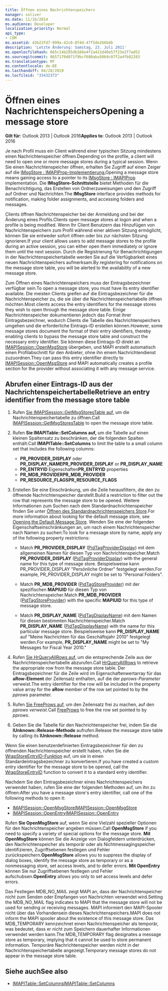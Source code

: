 ```yaml
---
title: Öffnen eines Nachrichtenspeichers
manager: soliver
ms.date: 11/16/2014
ms.audience: Developer
localization_priority: Normal
api_type:
- COM
ms.assetid: 43b23fd7-999a-42c0-8f4d-47f5de266bdb
description: 'Letzte Änderung: Samstag, 23. Juli 2011'
ms.openlocfilehash: 665c14b285db166e4f2a421d46e57f23e2f7ad52
ms.sourcegitcommit: 8657170d071f9bcf680aba50b9c07f2a4fb82283
ms.translationtype: MT
ms.contentlocale: de-DE
ms.lasthandoff: 04/28/2019
ms.locfileid: "33432373"
---
```

# <a name="opening-a-message-store"></a><span data-ttu-id="b350c-103">Öffnen eines Nachrichtenspeichers</span><span class="sxs-lookup"><span data-stu-id="b350c-103">Opening a message store</span></span>

<span data-ttu-id="b350c-104">**Gilt für**: Outlook 2013 | Outlook 2016</span><span class="sxs-lookup"><span data-stu-id="b350c-104">**Applies to**: Outlook 2013 | Outlook 2016</span></span> 
  
<span data-ttu-id="b350c-105">Je nach Profil muss ein Client während einer typischen Sitzung mindestens einen Nachrichtenspeicher öffnen.</span><span class="sxs-lookup"><span data-stu-id="b350c-105">Depending on the profile, a client will need to open one or more message stores during a typical session.</span></span> <span data-ttu-id="b350c-106">Wenn Sie einen Nachrichtenspeicher öffnen, erhalten Sie Zugriff auf einen Zeiger auf die [IMsgStore : IMAPIProp-Implementierung.](imsgstoreimapiprop.md)</span><span class="sxs-lookup"><span data-stu-id="b350c-106">Opening a message store means gaining access to a pointer to its [IMsgStore : IMAPIProp](imsgstoreimapiprop.md) implementation.</span></span> <span data-ttu-id="b350c-107">Die **IMsgStore-Schnittstelle** bietet Methoden für die Benachrichtigung, das Erstellen von Ordnerzuweisungen und den Zugriff auf Ordner und Nachrichten.</span><span class="sxs-lookup"><span data-stu-id="b350c-107">The **IMsgStore** interface provides methods for notification, making folder assignments, and accessing folders and messages.</span></span> 
  
<span data-ttu-id="b350c-108">Clients öffnen Nachrichtenspeicher bei der Anmeldung und bei der Änderung eines Profils.</span><span class="sxs-lookup"><span data-stu-id="b350c-108">Clients open message stores at logon and when a profile is being modified.</span></span> <span data-ttu-id="b350c-109">Wenn Ihr Client Benutzern das Hinzufügen von Nachrichtenspeichern zum Profil während einer aktiven Sitzung ermöglicht, können Sie sie entweder sofort öffnen oder bis zur nächsten Sitzung ignorieren.</span><span class="sxs-lookup"><span data-stu-id="b350c-109">If your client allows users to add message stores to the profile during an active session, you can either open them immediately or ignore them until the next session.</span></span> <span data-ttu-id="b350c-110">Durch die Registrierung für Benachrichtigungen in der Nachrichtenspeichertabelle werden Sie auf die Verfügbarkeit eines neuen Nachrichtenspeichers aufmerksam.</span><span class="sxs-lookup"><span data-stu-id="b350c-110">By registering for notifications on the message store table, you will be alerted to the availability of a new message store.</span></span>
  
<span data-ttu-id="b350c-111">Zum Öffnen eines Nachrichtenspeichers muss der Eintragsbezeichner verfügbar sein.</span><span class="sxs-lookup"><span data-stu-id="b350c-111">To open a message store, you must have its entry identifier available.</span></span> <span data-ttu-id="b350c-112">Die meisten Clients greifen auf die Eintragsbezeichner für die Nachrichtenspeicher zu, die sie über die Nachrichtenspeichertabelle öffnen möchten.</span><span class="sxs-lookup"><span data-stu-id="b350c-112">Most clients access the entry identifiers for the message stores they wish to open through the message store table.</span></span> <span data-ttu-id="b350c-113">Einige Nachrichtenspeicher dokumentieren jedoch das Format ihrer Eintragsbezeichner, wodurch Clients die Tabelle des Nachrichtenspeichers umgehen und die erforderliche Eintrags-ID erstellen können.</span><span class="sxs-lookup"><span data-stu-id="b350c-113">However, some message stores document the format of their entry identifiers, thereby enabling clients to bypass the message store table and construct the necessary entry identifier.</span></span> <span data-ttu-id="b350c-114">Sie können diese Eintrags-ID direkt an [IMAPISession::OpenMsgStore](imapisession-openmsgstore.md) übergeben, und MAPI erstellt automatisch einen Profilabschnitt für den Anbieter, ohne ihn einem Nachrichtendienst zuzuordnen.</span><span class="sxs-lookup"><span data-stu-id="b350c-114">They can pass this entry identifier directly to [IMAPISession::OpenMsgStore](imapisession-openmsgstore.md) and MAPI automatically creates a profile section for the provider without associating it with any message service.</span></span> 
  
## <a name="retrieve-an-entry-identifier-from-the-message-store-table"></a><span data-ttu-id="b350c-115">Abrufen einer Eintrags-ID aus der Nachrichtenspeichertabelle</span><span class="sxs-lookup"><span data-stu-id="b350c-115">Retrieve an entry identifier from the message store table</span></span>
  
1. <span data-ttu-id="b350c-116">Rufen [Sie IMAPISession::GetMsgStoresTable auf,](imapisession-getmsgstorestable.md) um die Nachrichtenspeichertabelle zu öffnen.</span><span class="sxs-lookup"><span data-stu-id="b350c-116">Call [IMAPISession::GetMsgStoresTable](imapisession-getmsgstorestable.md) to open the message store table.</span></span> 
    
2. <span data-ttu-id="b350c-117">Rufen **Sie IMAPITable::SetColumns auf,** um die Tabelle auf einen kleinen Spaltensatz zu beschränken, der die folgenden Spalten enthält:</span><span class="sxs-lookup"><span data-stu-id="b350c-117">Call **IMAPITable::SetColumns** to limit the table to a small column set that includes the following columns:</span></span> 
    
   - <span data-ttu-id="b350c-118">**PR_PROVIDER_DISPLAY** oder **PR_DISPLAY_NAME**</span><span class="sxs-lookup"><span data-stu-id="b350c-118">**PR_PROVIDER_DISPLAY** or **PR_DISPLAY_NAME**</span></span>
   - <span data-ttu-id="b350c-119">**PR_ENTRYID** Eigenschaften</span><span class="sxs-lookup"><span data-stu-id="b350c-119">**PR_ENTRYID** properties</span></span> 
   - <span data-ttu-id="b350c-120">**PR_MDB_PROVIDER**</span><span class="sxs-lookup"><span data-stu-id="b350c-120">**PR_MDB_PROVIDER**</span></span>
   - <span data-ttu-id="b350c-121">**PR_RESOURCE_FLAGS**</span><span class="sxs-lookup"><span data-stu-id="b350c-121">**PR_RESOURCE_FLAGS**</span></span>
    
3. <span data-ttu-id="b350c-122">Erstellen Sie eine Einschränkung, um die Zeile herausfiltern, die den zu öffnende Nachrichtenspeicher darstellt.</span><span class="sxs-lookup"><span data-stu-id="b350c-122">Build a restriction to filter out the row that represents the message store to be opened.</span></span> <span data-ttu-id="b350c-123">Weitere Informationen zum Suchen nach dem Standardnachrichtenspeicher finden Sie unter [Öffnen des Standardnachrichtenspeichers Store](opening-the-default-message-store.md).</span><span class="sxs-lookup"><span data-stu-id="b350c-123">For more information about looking for the default message store, see [Opening the Default Message Store](opening-the-default-message-store.md).</span></span> <span data-ttu-id="b350c-124">Wenden Sie eine der folgenden Eigenschaftseinschränkungen an, um nach einem Nachrichtenspeicher nach Namen zu suchen:</span><span class="sxs-lookup"><span data-stu-id="b350c-124">To look for a message store by name, apply any of the following property restrictions:</span></span>
    
   - <span data-ttu-id="b350c-125">Match **PR_PROVIDER_DISPLAY** ([PidTagProviderDisplay](pidtagproviderdisplay-canonical-property.md)) mit dem allgemeinen Namen für diesen Typ von Nachrichtenspeicher.</span><span class="sxs-lookup"><span data-stu-id="b350c-125">Match **PR_PROVIDER_DISPLAY** ([PidTagProviderDisplay](pidtagproviderdisplay-canonical-property.md)) with the general name for this type of message store.</span></span> <span data-ttu-id="b350c-126">Beispielsweise kann PR_PROVIDER_DISPLAY "Persönliche Ordner" festgelegt werden.</span><span class="sxs-lookup"><span data-stu-id="b350c-126">For example, PR_PROVIDER_DISPLAY might be set to "Personal Folders".</span></span>
    
   - <span data-ttu-id="b350c-127">Match **PR_MDB_PROVIDER** ([PidTagStoreProvider](pidtagstoreprovider-canonical-property.md)) mit der spezifischen **MAPIUID** für diesen Typ von Nachrichtenspeicher.</span><span class="sxs-lookup"><span data-stu-id="b350c-127">Match **PR_MDB_PROVIDER** ([PidTagStoreProvider](pidtagstoreprovider-canonical-property.md)) with the specific **MAPIUID** for this type of message store.</span></span> 
    
   - <span data-ttu-id="b350c-128">Match **PR_DISPLAY_NAME** ([PidTagDisplayName](pidtagdisplayname-canonical-property.md)) mit dem Namen für diesen bestimmten Nachrichtenspeicher.</span><span class="sxs-lookup"><span data-stu-id="b350c-128">Match **PR_DISPLAY_NAME** ([PidTagDisplayName](pidtagdisplayname-canonical-property.md)) with the name for this particular message store.</span></span> <span data-ttu-id="b350c-129">Beispielsweise kann **PR_DISPLAY_NAME** auf "Meine Nachrichten für das Geschäftsjahr 2010" festgelegt werden.</span><span class="sxs-lookup"><span data-stu-id="b350c-129">For example, **PR_DISPLAY_NAME** might be set to "My Messages for Fiscal Year 2010."</span></span> 
    
4. <span data-ttu-id="b350c-130">Rufen [Sie HrQueryAllRows auf,](hrqueryallrows.md) um die entsprechende Zeile aus der Nachrichtenspeichertabelle abzurufen.</span><span class="sxs-lookup"><span data-stu-id="b350c-130">Call [HrQueryAllRows](hrqueryallrows.md) to retrieve the appropriate row from the message store table.</span></span> <span data-ttu-id="b350c-131">Der Eintragsbezeichner für die Zeile wird im Eigenschaftenwertarray für das **aRow-Element** der Zeilensatz enthalten, auf die der  _pprows-Parameter_ verweist.</span><span class="sxs-lookup"><span data-stu-id="b350c-131">The entry identifier for the row will be included in the property value array for the **aRow** member of the row set pointed to by the  _pprows_ parameter.</span></span> 
    
5. <span data-ttu-id="b350c-132">Rufen [Sie FreeProws auf,](freeprows.md) um den Zeilensatz frei zu machen, auf den _pprows verweist._</span><span class="sxs-lookup"><span data-stu-id="b350c-132">Call [FreeProws](freeprows.md) to free the row set pointed to by  _pprows_.</span></span>
    
6. <span data-ttu-id="b350c-133">Geben Sie die Tabelle für den Nachrichtenspeicher frei, indem Sie die **IUnknown::Release-Methode** aufrufen.</span><span class="sxs-lookup"><span data-stu-id="b350c-133">Release the message store table by calling its **IUnknown::Release** method.</span></span> 
    
<span data-ttu-id="b350c-134">Wenn Sie einen benutzerdefinierten Eintragsbezeichner für den zu öffnenden Nachrichtenspeicher erstellt haben, rufen Sie die [WrapStoreEntryID-Funktion](wrapstoreentryid.md) auf, um sie in einen Standardeintragsbezeichner zu konvertieren.</span><span class="sxs-lookup"><span data-stu-id="b350c-134">If you have created a custom entry identifier for the message store to be opened, call the [WrapStoreEntryID](wrapstoreentryid.md) function to convert it to a standard entry identifier.</span></span> 
  
<span data-ttu-id="b350c-135">Nachdem Sie den Eintragsbezeichner eines Nachrichtenspeichers verwendet haben, rufen Sie eine der folgenden Methoden auf, um ihn zu öffnen:</span><span class="sxs-lookup"><span data-stu-id="b350c-135">After you have a message store's entry identifier, call one of the following methods to open it:</span></span>
  
- [<span data-ttu-id="b350c-136">IMAPISession::OpenMsgStore</span><span class="sxs-lookup"><span data-stu-id="b350c-136">IMAPISession::OpenMsgStore</span></span>](imapisession-openmsgstore.md)
- [<span data-ttu-id="b350c-137">IMAPISession::OpenEntry</span><span class="sxs-lookup"><span data-stu-id="b350c-137">IMAPISession::OpenEntry</span></span>](imapisession-openentry.md)
    
<span data-ttu-id="b350c-138">Rufen **Sie OpenMsgStore** auf, wenn Sie eine Vielzahl spezieller Optionen für den Nachrichtenspeicher angeben müssen.</span><span class="sxs-lookup"><span data-stu-id="b350c-138">Call **OpenMsgStore** if you need to specify a variety of special options for the message store.</span></span> <span data-ttu-id="b350c-139">**Mit OpenMsgStore** können Sie die Anzeige von Dialogfeldern unterdrücken, den Nachrichtenspeicher als temporär oder als Nichtmessagingspeicher identifizieren, Zugriffsebenen festlegen und Fehler zurückspeichern.</span><span class="sxs-lookup"><span data-stu-id="b350c-139">**OpenMsgStore** allows you to suppress the display of dialog boxes, identify the message store as temporary or as a nonmessaging store, set access levels, and to defer errors.</span></span> <span data-ttu-id="b350c-140">**Mit OpenEntry** können Sie nur Zugriffsebenen festlegen und Fehler aufschubsen.</span><span class="sxs-lookup"><span data-stu-id="b350c-140">**OpenEntry** allows you only to set access levels and defer errors.</span></span> 
  
<span data-ttu-id="b350c-141">Das Festlegen MDB_NO_MAIL zeigt MAPI an, dass der Nachrichtenspeicher nicht zum Senden oder Empfangen von Nachrichten verwendet wird.</span><span class="sxs-lookup"><span data-stu-id="b350c-141">Setting the MDB_NO_MAIL flag indicates to MAPI that the message store will not be used for sending or receiving messages.</span></span> <span data-ttu-id="b350c-142">MAPI informiert den MAPI-Spooler nicht über das Vorhandensein dieses Nachrichtenspeichers.</span><span class="sxs-lookup"><span data-stu-id="b350c-142">MAPI does not inform the MAPI spooler about the existence of this message store.</span></span> <span data-ttu-id="b350c-143">Das MDB_TEMPORARY kennzeichnet einen Nachrichtenspeicher als temporär, was bedeutet, dass er nicht zum Speichern dauerhafter Informationen verwendet werden kann.</span><span class="sxs-lookup"><span data-stu-id="b350c-143">The MDB_TEMPORARY flag designates a message store as temporary, implying that it cannot be used to store permanent information.</span></span> <span data-ttu-id="b350c-144">Temporäre Nachrichtenspeicher werden nicht in der Nachrichtenspeichertabelle angezeigt.</span><span class="sxs-lookup"><span data-stu-id="b350c-144">Temporary message stores do not appear in the message store table.</span></span> 
  
## <a name="see-also"></a><span data-ttu-id="b350c-145">Siehe auch</span><span class="sxs-lookup"><span data-stu-id="b350c-145">See also</span></span>

- [<span data-ttu-id="b350c-146">IMAPITable::SetColumns</span><span class="sxs-lookup"><span data-stu-id="b350c-146">IMAPITable::SetColumns</span></span>](imapitable-setcolumns.md)

